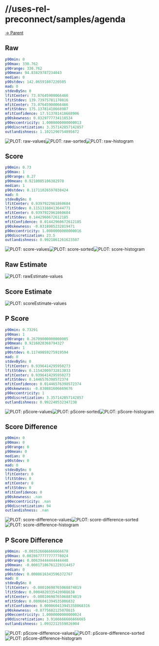 
# //uses-rel-preconnect/samples/agenda

[→ Parent](../..)


## Raw


```yaml
p90min: 0
p90max: 330.762
p90range: 330.762
p90mean: 94.83829787234043
median: 0
p90stdev: 142.06591807220505
mad: 0
stdevBySn: 0
lfitCenter: 73.07645900066466
lfitStdev: 139.73975781170816
mfitCenter: 73.07645900066466
mfitStdev: 175.13781418668907
mfitConfidence: 17.513781418668906
p90skewness: 0.8329777734118534
p90eccentricity: 1.0000000000000013
p90discretization: 3.357142857142857
outlandishness: 1.1021290754895672

```

![PLOT: raw-values](./raw/values.svg)![PLOT: raw-sorted](./raw/sorted.svg)![PLOT: raw-histogram](./raw/histogram.svg)
## Score


```yaml
p90min: 0.73
p90max: 1
p90range: 0.27
p90mean: 0.9218085106382978
median: 1
p90stdev: 0.11711026597038424
mad: 0
stdevBySn: 0
lfitCenter: 0.9397922961860684
lfitStdev: 0.11513160413644771
mfitCenter: 0.9397922961860684
mfitStdev: 0.1442960672612185
mfitConfidence: 0.01442960672612185
p90skewness: -0.8318985232819471
p90eccentricity: 1.0000000000000016
p90discretization: 23.5
outlandishness: 0.9921861261623507

```

![PLOT: score-values](./score/values.svg)![PLOT: score-sorted](./score/sorted.svg)![PLOT: score-histogram](./score/histogram.svg)
## Raw Estimate

![PLOT: rawEstimate-values](./rawEstimate/values.svg)
## Score Estimate

![PLOT: scoreEstimate-values](./scoreEstimate/values.svg)
## P Score


```yaml
p90min: 0.73291
p90max: 1
p90range: 0.26709000000000005
p90mean: 0.9216028368794327
median: 1
p90stdev: 0.11740059275919594
mad: 0
stdevBySn: 0
lfitCenter: 0.9396414295950273
lfitStdev: 0.11542009732813033
mfitCenter: 0.9396414295950273
mfitStdev: 0.1446576398572374
mfitConfidence: 0.01446576398572374
p90skewness: -0.830881606669676
p90eccentricity: 1
p90discretization: 3.357142857142857
outlandishness: 0.992240532347238

```

![PLOT: pScore-values](./pScore/values.svg)![PLOT: pScore-sorted](./pScore/sorted.svg)![PLOT: pScore-histogram](./pScore/histogram.svg)
## Score Difference


```yaml
p90min: 0
p90max: 0
p90range: 0
p90mean: 0
median: 0
p90stdev: 0
mad: 0
stdevBySn: 0
lfitCenter: 0
lfitStdev: 0
mfitCenter: 0
mfitStdev: 0
mfitConfidence: 0
p90skewness: .nan
p90eccentricity: .nan
p90discretization: 94
outlandishness: .nan

```

![PLOT: score-difference-values](./score-difference/values.svg)![PLOT: score-difference-sorted](./score-difference/sorted.svg)![PLOT: score-difference-histogram](./score-difference/histogram.svg)
## P Score Difference


```yaml
p90min: -0.003526666666666678
p90max: 0.0028677777777778024
p90range: 0.00639444444444448
p90mean: -0.00017186761229314457
median: 0
p90stdev: 0.0008616343596372767
mad: 0
stdevBySn: 0
lfitCenter: -0.00010698765068874819
lfitStdev: 0.0004820335420988638
mfitCenter: -0.00010698765068874819
mfitStdev: 0.0006041394535806832
mfitConfidence: 0.000060413945358068316
p90skewness: -0.8775682125078615
p90eccentricity: 1.0000000000000024
p90discretization: 3.9166666666666665
outlandishness: 1.0932212559026904

```

![PLOT: pScore-difference-values](./pScore-difference/values.svg)![PLOT: pScore-difference-sorted](./pScore-difference/sorted.svg)![PLOT: pScore-difference-histogram](./pScore-difference/histogram.svg)